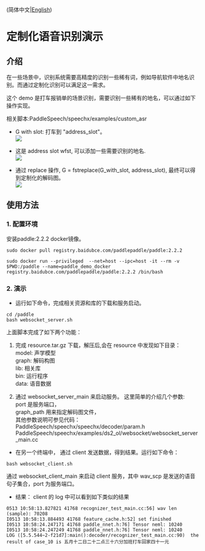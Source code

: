 (简体中文|[English](./README.md))

# 定制化语音识别演示
## 介绍
在一些场景中，识别系统需要高精度的识别一些稀有词，例如导航软件中地名识别。而通过定制化识别可以满足这一需求。  

这个 demo 是打车报销单的场景识别，需要识别一些稀有的地名，可以通过如下操作实现。

相关脚本:PaddleSpeech/speechx/examples/custom_asr

* G with slot: 打车到 "address_slot"。  
![](https://ai-studio-static-online.cdn.bcebos.com/28d9ef132a7f47a895a65ae9e5c4f55b8f472c9f3dd24be8a2e66e0b88b173a4)

* 这是 address slot wfst, 可以添加一些需要识别的地名.  
![](https://ai-studio-static-online.cdn.bcebos.com/47c89100ef8c465bac733605ffc53d76abefba33d62f4d818d351f8cea3c8fe2)

* 通过 replace 操作, G = fstreplace(G_with_slot, address_slot), 最终可以得到定制化的解码图。  
![](https://ai-studio-static-online.cdn.bcebos.com/60a3095293044f10b73039ab10c7950d139a6717580a44a3ba878c6e74de402b)  

## 使用方法
### 1. 配置环境
安装paddle:2.2.2 docker镜像。
```
sudo docker pull registry.baidubce.com/paddlepaddle/paddle:2.2.2

sudo docker run --privileged  --net=host --ipc=host -it --rm -v $PWD:/paddle --name=paddle_demo_docker registry.baidubce.com/paddlepaddle/paddle:2.2.2 /bin/bash 
```

### 2. 演示
* 运行如下命令，完成相关资源和库的下载和服务启动。
```
cd /paddle
bash websocket_server.sh
```
上面脚本完成了如下两个功能：
1. 完成 resource.tar.gz 下载，解压后,会在 resource 中发现如下目录：  
model: 声学模型  
graph: 解码构图  
lib: 相关库  
bin: 运行程序  
data: 语音数据  

2. 通过 websocket_server_main 来启动服务。
这里简单的介绍几个参数:  
port 是服务端口，  
graph_path 用来指定解码图文件，  
其他参数说明可参见代码：  
PaddleSpeech/speechx/speechx/decoder/param.h  
PaddleSpeech/speechx/examples/ds2_ol/websocket/websocket_server_main.cc  

* 在另一个终端中， 通过 client 发送数据，得到结果。运行如下命令：
```
bash websocket_client.sh
```
通过 websocket_client_main 来启动 client 服务，其中 wav_scp 是发送的语音句子集合，port 为服务端口。

* 结果：
client 的 log 中可以看到如下类似的结果
```
0513 10:58:13.827821 41768 recognizer_test_main.cc:56] wav len (sample): 70208
I0513 10:58:13.884493 41768 feature_cache.h:52] set finished
I0513 10:58:24.247171 41768 paddle_nnet.h:76] Tensor neml: 10240
I0513 10:58:24.247249 41768 paddle_nnet.h:76] Tensor neml: 10240
LOG ([5.5.544~2-f21d7]:main():decoder/recognizer_test_main.cc:90)  the result of case_10 is 五月十二日二十二点三十六分加班打车回家四十一元
```
